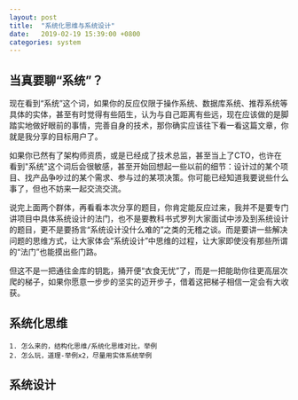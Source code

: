 ```yaml
---
layout: post
title:  "系统化思维与系统设计"
date:   2019-02-19 15:39:00 +0800
categories: system 
---
```


## 当真要聊“系统”？

现在看到“系统”这个词，如果你的反应仅限于操作系统、数据库系统、推荐系统等具体的实体，甚至有时觉得有些陌生，认为与自己距离有些远，现在应该做的是脚踏实地做好眼前的事情，完善自身的技术，那你确实应该往下看一看这篇文章，你就是我分享的目标用户了。

如果你已然有了架构师资质，或是已经成了技术总监，甚至当上了CTO，也许在看到"系统"这个词后会很敏感，甚至开始回想起一些以前的细节：设计过的某个项目、找产品争吵过的某个需求、参与过的某项决策。你可能已经知道我要说些什么事了，但也不妨来一起交流交流。

说完上面两个群体，再看看本次分享的题目，你肯定能反应过来，我并不是要专门讲项目中具体系统设计的法门，也不是要教科书式罗列大家面试中涉及到系统设计的题目，更不是要扬言“系统设计没什么难的”之类的无稽之谈。而是要讲一些解决问题的思维方式，让大家体会“系统设计”中思维的过程，让大家即使没有那些所谓的“法门”也能摸出些门路。

但这不是一把通往金库的钥匙，捅开便“衣食无忧”了，而是一把能助你往更高层次爬的梯子，如果你愿意一步步的坚实的迈开步子，借着这把梯子相信一定会有大收获。

## 系统化思维

```
1. 怎么来的，结构化思维/系统化思维对比，举例
2. 怎么玩，道理-举例x2，尽量用实体系统举例
```


## 系统设计
